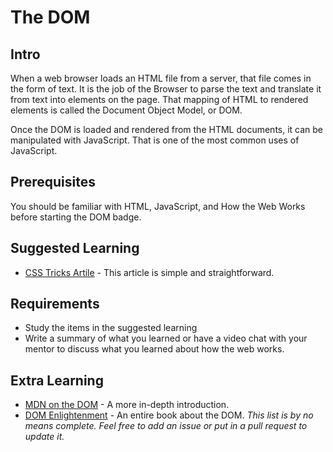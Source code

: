 # The DOM

## Intro

When a web browser loads an HTML file from a server, that file comes in the form of text. It is the job of the Browser to parse the text and translate it from text into elements on the page. That mapping of HTML to rendered elements is called the Document Object Model, or DOM.

Once the DOM is loaded and rendered from the HTML documents, it can be manipulated with JavaScript. That is one of the most common uses of JavaScript.

## Prerequisites

You should be familiar with HTML, JavaScript, and How the Web Works before starting the DOM badge.

## Suggested Learning

- [CSS Tricks Artile](https://css-tricks.com/dom/) - This article is simple and straightforward. 

## Requirements

- Study the items in the suggested learning
- Write a summary of what you learned or have a video chat with your mentor to discuss what you learned about how the web works.

## Extra Learning

- [MDN on the DOM](https://developer.mozilla.org/en-US/docs/Web/API/Document_Object_Model/Introduction) - A more in-depth introduction.
- [DOM Enlightenment](http://domenlightenment.com) - An entire book about the DOM.
*This list is by no means complete. Feel free to add an issue or put in a pull request to update it.*